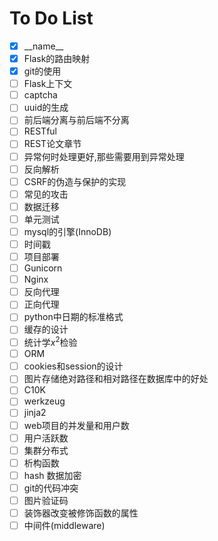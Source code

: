# To Do List
- [x] \_\_name\_\_
- [x] Flask的路由映射
- [x] git的使用
- [ ] Flask上下文
- [ ] captcha
- [ ] uuid的生成
- [ ] 前后端分离与前后端不分离
- [ ] RESTful
- [ ] REST论文章节
- [ ] 异常何时处理更好,那些需要用到异常处理
- [ ] 反向解析
- [ ] CSRF的伪造与保护的实现
- [ ] 常见的攻击
- [ ] 数据迁移
- [ ] 单元测试
- [ ] mysql的引擎(InnoDB)
- [ ] 时间戳
- [ ] 项目部署
- [ ] Gunicorn
- [ ] Nginx
- [ ] 反向代理
- [ ] 正向代理
- [ ] python中日期的标准格式
- [ ] 缓存的设计
- [ ] 统计学$x^2$检验
- [ ] ORM
- [ ] cookies和session的设计
- [ ] 图片存储绝对路径和相对路径在数据库中的好处
- [ ] C10K
- [ ] werkzeug
- [ ] jinja2
- [ ] web项目的并发量和用户数
- [ ] 用户活跃数
- [ ] 集群分布式
- [ ] 析构函数
- [ ] hash 数据加密
- [ ] git的代码冲突
- [ ] 图片验证码
- [ ] 装饰器改变被修饰函数的属性
- [ ] 中间件(middleware)